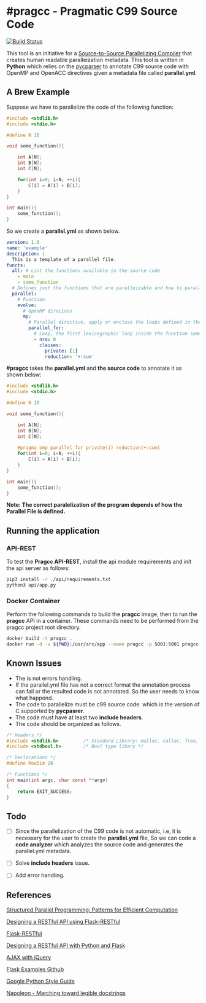 # #pragcc - Pragmatic C99 Source Code

[![Build Status](https://travis-ci.org/DonAurelio/pragcc.svg?branch=master)](https://travis-ci.org/DonAurelio/pragcc)

This tool is an initiative for a [Source-to-Source Parallelizing Compiler](https://en.wikipedia.org/wiki/Automatic_parallelization) that creates human readable paralleization metadata. This tool is  written in **Python** which relies on the [pycparser](https://github.com/eliben/pycparser) to annotate C99 source code with OpenMP and OpenACC directives given a metadata file called **parallel.yml**.

## A Brew Example

Suppose we have to parallelize the code of the following function:

```c
#include <stdlib.h>
#include <stdio.h>

#define N 10

void some_function(){

    int A[N];
    int B[N];
    int C[N];

    for(int i=0; i<N; ++i){
        C[i] = A[i] + B[i];
    }    
}

int main(){
    some_function();
}
```

So we create a **parallel.yml** as shown below.

```yaml
version: 1.0
name: 'example'
description: |
  This is a template of a parallel file. 
functs:
  all: # List the functions available in the source code
    - main
    - some_function
  # Defines just the functions that are paralleizable and how to parallelize them.
  parallel:
    # Function
    evolve:
      # OpenMP direcives
      mp:
        # Parallel directive, apply or enclose the loops defined in the for directive
        parallel_for:
          # Loop, the first lexicographic loop inside the function some_function.
          - nro: 0
            clauses:
              private: [i]
              reduction: '+:sum'
```

**#pragcc** takes the **parallel.yml** and **the source code** to annotate it as shown below:

```c
#include <stdlib.h>
#include <stdio.h>

#define N 10

void some_function(){

    int A[N];
    int B[N];
    int C[N];
    
    #pragma omp parallel for private(i) reduction(+:sum)
    for(int i=0; i<N; ++i){
        C[i] = A[i] + B[i];
    }    
}

int main(){
    some_function();
}
```

**Note: The correct paralelization of the program depends of how the Parallel File is defined.**

## Running the application

### API-REST

To test the **Pragcc API-REST**, install the api module requirements and init the api server as follows:

```bash
pip3 install -r ./api/requirements.txt
python3 api/app.py
```

### Docker Container

Perform the following commands to build the **pragcc** image, then to run the **pragcc** API in a container. These commands need to be performed from the pragcc project root directory.

```sh
docker build -t pragcc .
docker run -d -v ${PWD}:/usr/src/app --name pragcc -p 5001:5001 pragcc
```

## Known Issues

* The is not errors handling.
* If the parallel.yml file has not a correct format the annotation process can fail or the resulted code is not annotated. So the user needs to know what happend.
* The code to parallelize must be c99 source code. which is the version of C supported by **pycpasrer**.
* The code must have at least two **include headers**.
* The code should be organized as follows.

```c
/* Headers */
#include <stdlib.h>         /* Standard Library: malloc, calloc, free, ralloc */
#include <stdbool.h>        /* Bool type libary */

/* Declarations */
#define RowDim 20

/* Functions */
int main(int argc, char const **argv)
{
    return EXIT_SUCCESS;
}
```

## Todo

- [ ] Since the parallelization of the C99 code is not automatic, i.e, it is necessary for the user to create the **parallel.yml** file, So we can code a **code analyzer** which analyzes the source code and generates the parallel.yml metadata.

- [ ] Solve **include headers** issue.

- [ ] Add error handling.

## References

[Structured Parallel Programming: Patterns for Efficient Computation](https://www.amazon.com/Structured-Parallel-Programming-Efficient-Computation/dp/0124159931)

[Designing a RESTful API using Flask-RESTful](https://blog.miguelgrinberg.com/post/designing-a-restful-api-using-flask-restful)

[Flask-RESTful](http://flask-restful.readthedocs.io/en/latest/)

[Designing a RESTful API with Python and Flask](https://blog.miguelgrinberg.com/post/designing-a-restful-api-with-python-and-flask)

[AJAX with jQuery](http://flask.pocoo.org/docs/0.12/patterns/jquery/)

[Flask Examples Github](https://github.com/pallets/flask/tree/master/examples/jqueryexample)

[Google Python Style Guide](http://google.github.io/styleguide/pyguide.html)

[Napoleon - Marching toward legible docstrings](https://sphinxcontrib-napoleon.readthedocs.io/en/latest/)
